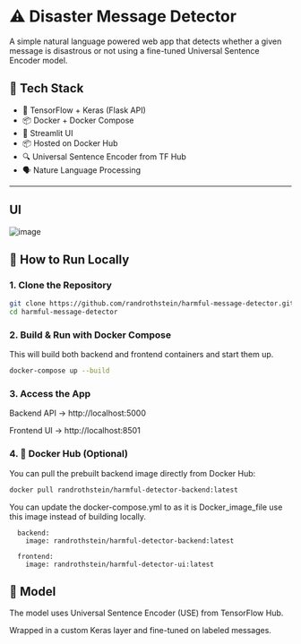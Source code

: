 # ⚠️ Disaster Message Detector

A simple natural language powered web app that detects whether a given message is disastrous or not using a fine-tuned Universal Sentence Encoder model.

## 🔧 Tech Stack

- 🧠 TensorFlow + Keras (Flask API)
- 📦 Docker + Docker Compose
- 🎨 Streamlit UI
- 📦 Hosted on Docker Hub
- 🔍 Universal Sentence Encoder from TF Hub
- 🗣️ Nature Language Processing

---

## UI
![image](https://github.com/user-attachments/assets/6a233ab7-463f-4d0c-9cb6-05e8a76aa882)


## 🚀 How to Run Locally

### 1. Clone the Repository

```bash
git clone https://github.com/randrothstein/harmful-message-detector.git
cd harmful-message-detector
```
### 2. Build & Run with Docker Compose
This will build both backend and frontend containers and start them up.
```bash
docker-compose up --build
```
### 3. Access the App
Backend API → http://localhost:5000

Frontend UI → http://localhost:8501


### 4. 🐳 Docker Hub (Optional)
You can pull the prebuilt backend image directly from Docker Hub:
```bash
docker pull randrothstein/harmful-detector-backend:latest
```

You can update the docker-compose.yml to as it is Docker_image_file use this image instead of building locally.
```
  backend:
    image: randrothstein/harmful-detector-backend:latest

  frontend:
    image: randrothstein/harmful-detector-ui:latest
```


## 🤖 Model
The model uses Universal Sentence Encoder (USE) from TensorFlow Hub.

Wrapped in a custom Keras layer and fine-tuned on labeled messages.
